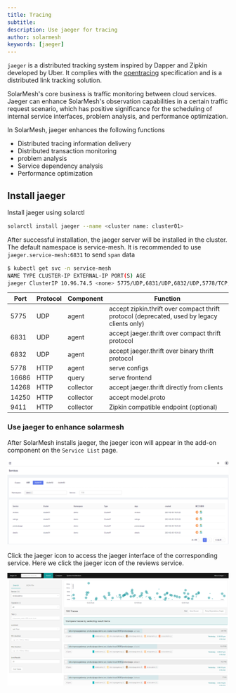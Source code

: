 ```yaml
---
title: Tracing
subtitle:
description: Use jaeger for tracing
author: solarmesh
keywords: [jaeger]
---
```


`jaeger` is a distributed tracking system inspired by Dapper and Zipkin developed by Uber. It complies with the [opentracing](https://opentracing.io/) specification and is a distributed link tracking solution.

SolarMesh's core business is traffic monitoring between cloud services. Jaeger can enhance SolarMesh's observation capabilities in a certain traffic request scenario, which has positive significance for the scheduling of internal service interfaces, problem analysis, and performance optimization.

In SolarMesh, jaeger enhances the following functions

* Distributed tracing information delivery
* Distributed transaction monitoring
* problem analysis
* Service dependency analysis
* Performance optimization

## Install jaeger

Install jaeger using solarctl

```bash
solarctl install jaeger --name <cluster name: cluster01>
```
After successful installation, the jaeger server will be installed in the cluster. The default namespace is service-mesh. It is recommended to use `jaeger.service-mesh:6831` to send `span` data

```bash
$ kubectl get svc -n service-mesh
NAME TYPE CLUSTER-IP EXTERNAL-IP PORT(S) AGE
jaeger ClusterIP 10.96.74.5 <none> 5775/UDP,6831/UDP,6832/UDP,5778/TCP,16686/TCP,14268/TCP,14250/TCP,9411/TCP 65s
```

|Port|Protocol|Component|Function|
|-|-|-|-|
|5775|UDP|agent|accept zipkin.thrift over compact thrift protocol (deprecated, used by legacy clients only)|
|6831|UDP|agent|accept jaeger.thrift over compact thrift protocol|
|6832|UDP|agent|accept jaeger.thrift over binary thrift protocol
|5778|HTTP|agent|serve configs
|16686|HTTP|query|serve frontend
|14268|HTTP|collector|accept jaeger.thrift directly from clients
|14250|HTTP|collector|accept model.proto
|9411|HTTP|collector|Zipkin compatible endpoint (optional)

### Use jaeger to enhance solarmesh

After SolarMesh installs jaeger, the jaeger icon will appear in the add-on component on the `Service List` page.

![](img.png)

Click the jaeger icon to access the jaeger interface of the corresponding service. Here we click the jaeger icon of the reviews service.

![](img_1.png)
